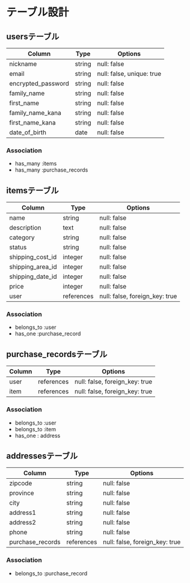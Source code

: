 # テーブル設計

## usersテーブル

| Column                | Type     | Options     | 
| --------------------- | -------- | ----------- | 
| nickname              | string   | null: false | 
| email                 | string   | null: false, unique: true  | 
| encrypted_password    | string   | null: false | 
| family_name           | string   | null: false | 
| first_name            | string   | null: false | 
| family_name_kana      | string   | null: false | 
| first_name_kana       | string   | null: false | 
| date_of_birth         | date     | null: false | 


### Association
- has_many :items
- has_many :purchase_records


## itemsテーブル

| Column        | Type       | Options                        | 
| ------------- | ---------- | ------------------------------ | 
| name          | string     | null: false                    | 
| description   | text       | null: false                    | 
| category      | string     | null: false                    | 
| status        | string     | null: false                    | 
| shipping_cost_id | integer     | null: false                    | 
| shipping_area_id | integer     | null: false                    | 
| shipping_date_id | integer     | null: false                    | 
| price         | integer    | null: false                    | 
| user          | references | null: false, foreign_key: true | 

### Association
- belongs_to :user
- has_one :purchase_record


## purchase_recordsテーブル

| Column  | Type       | Options                        | 
| ------- | ---------- | ------------------------------ | 
| user    | references | null: false, foreign_key: true | 
| item    | references | null: false, foreign_key: true | 

### Association
- belongs_to :user
- belongs_to :item
- has_one : address


## addressesテーブル

| Column   | Type       | Options                        | 
| -------- | ---------- | ------------------------------ | 
| zipcode  | string     | null: false                    | 
| province | string     | null: false                    | 
| city     | string     | null: false                    | 
| address1 | string     | null: false                    | 
| address2 | string     | null: false                    | 
| phone    | string     | null: false                    | 
| purchase_records  | references | null: false, foreign_key: true | 

### Association
- belongs_to :purchase_record